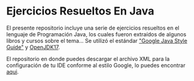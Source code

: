 # Ejercicios Resueltos En Java

El presente repositorio incluye una serie de ejercicios resueltos en el lenguaje de Programación Java, los cuales fueron extraídos de algunos libros y cursos sobre el tema... Se utilizó el estándar ["Google Java Style Guide"](https://google.github.io/styleguide/javaguide.html) y [OpenJDK17](https://adoptium.net/?variant=openjdk17&jvmVariant=hotspot).
 
El repositorio en donde puedes descargar el archivo XML para la configuración de tu IDE conforme al estilo Google, lo puedes encontrar [aqui](https://github.com/google/styleguide).
